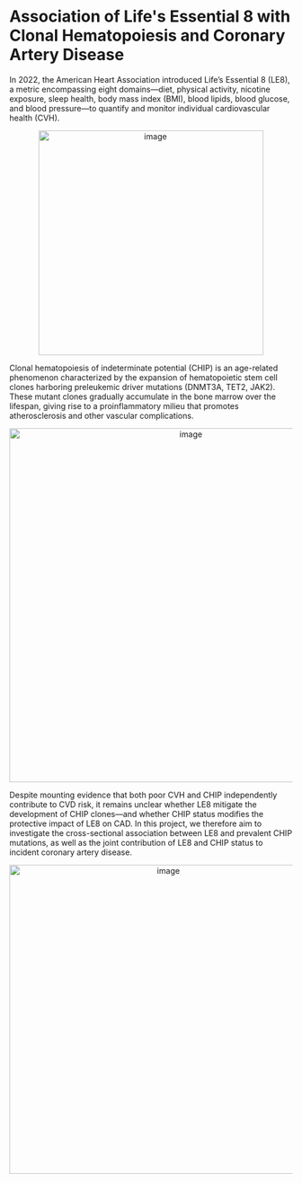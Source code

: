 # Association of Life's Essential 8 with Clonal Hematopoiesis and Coronary Artery Disease

In 2022, the American Heart Association introduced Life’s Essential 8 (LE8), a metric encompassing eight domains—diet, physical activity, nicotine exposure, sleep health, body mass index (BMI), blood lipids, blood glucose, and blood pressure—to quantify and monitor individual cardiovascular health (CVH). 

<p align="center">
  <img src="https://github.com/user-attachments/assets/ce88a954-b1c9-481d-b962-63806b594520" alt="image" width="400"/>
</p>


Clonal hematopoiesis of indeterminate potential (CHIP) is an age-related phenomenon characterized by the expansion of hematopoietic stem cell clones harboring preleukemic driver mutations (DNMT3A, TET2, JAK2). These mutant clones gradually accumulate in the bone marrow over the lifespan, giving rise to a proinflammatory milieu that promotes atherosclerosis and other vascular complications. 

<p align="center">
  <img width="630" alt="image" src="https://github.com/user-attachments/assets/6d712950-8508-43f9-940b-3f81e6a9a7dd" />
</p>

Despite mounting evidence that both poor CVH and CHIP independently contribute to CVD risk, it remains unclear whether LE8 mitigate the development of CHIP clones—and whether CHIP status modifies the protective impact of LE8 on CAD. In this project, we therefore aim to investigate the cross-sectional association between LE8 and prevalent CHIP mutations, as well as the joint contribution of LE8 and CHIP status to incident coronary artery disease. 

<p align="center">
  <img width="550" alt="image" src="https://github.com/user-attachments/assets/39246a18-4f83-4a87-896c-a24e2b4bc04c" />
</p>


